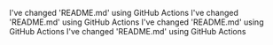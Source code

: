 I've changed 'README.md' using GitHub Actions
I've changed 'README.md' using GitHub Actions
I've changed 'README.md' using GitHub Actions
I've changed 'README.md' using GitHub Actions
